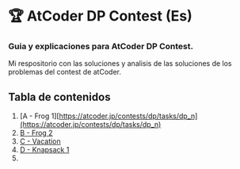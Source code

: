 # 🏆 AtCoder DP Contest (Es)
### Guia y explicaciones para AtCoder DP Contest. 
Mi respositorio con las soluciones y analisis de las soluciones de los problemas del contest de atCoder. 

## Tabla de contenidos
1. [A - Frog 1][https://atcoder.jp/contests/dp/tasks/dp_n](https://atcoder.jp/contests/dp/tasks/dp_n)
2. [B - Frog 2]([#b---frog-2](https://github.com/Jestebansamt/AtCoderDp/tree/main/B%20-%20Frog2))
4. [C - Vacation]([#c---vacation](https://github.com/Jestebansamt/AtCoderDp/tree/main/C%20-%20Vacation))
5. [D - Knapsack 1]([#d---knapsack-1](https://github.com/Jestebansamt/AtCoderDp/tree/main/D%20-%20Knapsack%201))
3.
